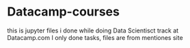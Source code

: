 # Datacamp-courses
this is jupyter files i done while doing Data Scientisct track at Datacamp.com
I only done tasks, files are from mentiones site
